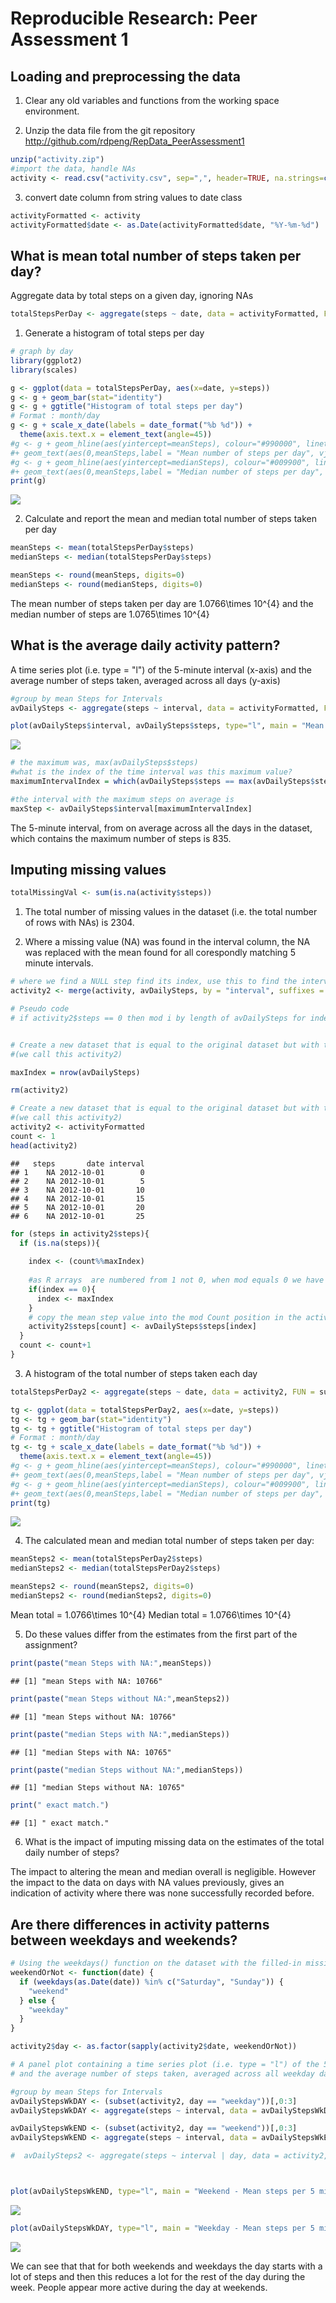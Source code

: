 # Reproducible Research: Peer Assessment 1


## Loading and preprocessing the data
1. Clear any old variables and functions from the working space environment.

2. Unzip the data file from the git repository <http://github.com/rdpeng/RepData_PeerAssessment1>

```r
unzip("activity.zip")
#import the data, handle NAs
activity <- read.csv("activity.csv", sep=",", header=TRUE, na.strings=c("NA","NaN", " "))
```
3. convert date column from string values to date class

```r
activityFormatted <- activity
activityFormatted$date <- as.Date(activityFormatted$date, "%Y-%m-%d")
```

## What is mean total number of steps taken per day?
Aggregate data by total steps on a given day, ignoring NAs

```r
totalStepsPerDay <- aggregate(steps ~ date, data = activityFormatted, FUN = sum)
```

1. Generate a histogram of total steps per day

```r
# graph by day
library(ggplot2)
library(scales)

g <- ggplot(data = totalStepsPerDay, aes(x=date, y=steps)) 
g <- g + geom_bar(stat="identity")
g <- g + ggtitle("Histogram of total steps per day")
# Format : month/day
g <- g + scale_x_date(labels = date_format("%b %d")) +
  theme(axis.text.x = element_text(angle=45))
#g <- g + geom_hline(aes(yintercept=meanSteps), colour="#990000", linetype="dashed") 
#+ geom_text(aes(0,meanSteps,label = "Mean number of steps per day", vjust = -1))
#g <- g + geom_hline(aes(yintercept=medianSteps), colour="#009900", linetype="dashed") 
#+ geom_text(aes(0,meanSteps,label = "Median number of steps per day", vjust = -1))
print(g)
```

![](PA1_template_files/figure-html/unnamed-chunk-4-1.png)<!-- -->

2. Calculate and report the mean and median total number of steps taken per day

```r
meanSteps <- mean(totalStepsPerDay$steps)
medianSteps <- median(totalStepsPerDay$steps)

meanSteps <- round(meanSteps, digits=0)
medianSteps <- round(medianSteps, digits=0)
```
The mean number of steps taken per day are 1.0766\times 10^{4} and the median number of steps are 1.0765\times 10^{4}


## What is the average daily activity pattern?
A time series plot (i.e. type = "l") of the 5-minute interval (x-axis) and the average number of steps taken, averaged across all days (y-axis)


```r
#group by mean Steps for Intervals
avDailySteps <- aggregate(steps ~ interval, data = activityFormatted, FUN = mean)

plot(avDailySteps$interval, avDailySteps$steps, type="l", main = "Mean steps per 5 min interval", xlab = "5 min interval", ylab = "Mean number of steps taken")
```

![](PA1_template_files/figure-html/unnamed-chunk-6-1.png)<!-- -->



```r
# the maximum was, max(avDailySteps$steps)
#what is the index of the time interval was this maximum value?
maximumIntervalIndex = which(avDailySteps$steps == max(avDailySteps$steps))

#the interval with the maximum steps on average is
maxStep <- avDailySteps$interval[maximumIntervalIndex]
```
The 5-minute interval, from on average across all the days in the dataset, which contains the maximum number of steps is 835.


## Imputing missing values



```r
totalMissingVal <- sum(is.na(activity$steps))
```
1. The total number of missing values in the dataset (i.e. the total number of rows with NAs) is 2304.


2. Where a missing value (NA) was found in the interval column, the NA was replaced with the mean found for all corespondly matching 5 minute intervals.

```r
# where we find a NULL step find its index, use this to find the interval then look up our mean interval values
activity2 <- merge(activity, avDailySteps, by = "interval", suffixes = c("", ".y"))

# Pseudo code
# if activity2$steps == 0 then mod i by length of avDailySteps for index of value to retrieve from avDailySteps


# Create a new dataset that is equal to the original dataset but with the missing data filled in. 
#(we call this activity2)

maxIndex = nrow(avDailySteps)

rm(activity2)

# Create a new dataset that is equal to the original dataset but with the missing data filled in. 
#(we call this activity2)
activity2 <- activityFormatted
count <- 1
head(activity2)
```

```
##   steps       date interval
## 1    NA 2012-10-01        0
## 2    NA 2012-10-01        5
## 3    NA 2012-10-01       10
## 4    NA 2012-10-01       15
## 5    NA 2012-10-01       20
## 6    NA 2012-10-01       25
```

```r
for (steps in activity2$steps){
  if (is.na(steps)){
    
    index <- (count%%maxIndex)
    
    #as R arrays  are numbered from 1 not 0, when mod equals 0 we have to adjust to max position in arrary
    if(index == 0){
      index <- maxIndex
    }
    # copy the mean step value into the mod Count position in the activity step row (only if NA)
    activity2$steps[count] <- avDailySteps$steps[index]    
  }
  count <- count+1
}
```

3. A histogram of the total number of steps taken each day 

```r
totalStepsPerDay2 <- aggregate(steps ~ date, data = activity2, FUN = sum)

tg <- ggplot(data = totalStepsPerDay2, aes(x=date, y=steps)) 
tg <- tg + geom_bar(stat="identity")
tg <- tg + ggtitle("Histogram of total steps per day")
# Format : month/day
tg <- tg + scale_x_date(labels = date_format("%b %d")) +
  theme(axis.text.x = element_text(angle=45))
#g <- g + geom_hline(aes(yintercept=meanSteps), colour="#990000", linetype="dashed") 
#+ geom_text(aes(0,meanSteps,label = "Mean number of steps per day", vjust = -1))
#g <- g + geom_hline(aes(yintercept=medianSteps), colour="#009900", linetype="dashed") 
#+ geom_text(aes(0,meanSteps,label = "Median number of steps per day", vjust = -1))
print(tg)
```

![](PA1_template_files/figure-html/unnamed-chunk-10-1.png)<!-- -->
 
4. The calculated mean and median total number of steps taken per day:

```r
meanSteps2 <- mean(totalStepsPerDay2$steps)
medianSteps2 <- median(totalStepsPerDay2$steps)

meanSteps2 <- round(meanSteps2, digits=0)
medianSteps2 <- round(medianSteps2, digits=0)
```
Mean total = 1.0766\times 10^{4}
Median total = 1.0766\times 10^{4}


5. Do these values differ from the estimates from the first part of the assignment? 

```r
print(paste("mean Steps with NA:",meanSteps))
```

```
## [1] "mean Steps with NA: 10766"
```

```r
print(paste("mean Steps without NA:",meanSteps2))
```

```
## [1] "mean Steps without NA: 10766"
```

```r
print(paste("median Steps with NA:",medianSteps))
```

```
## [1] "median Steps with NA: 10765"
```

```r
print(paste("median Steps without NA:",medianSteps))
```

```
## [1] "median Steps without NA: 10765"
```

```r
print(" exact match.")
```

```
## [1] " exact match."
```

6. What is the impact of imputing missing data on the estimates of the total daily number of steps?

The impact to altering the mean and median overall is negligible. However the impact to the data on days with NA values previously, gives an indication of activity where there was none successfully recorded before. 


## Are there differences in activity patterns between weekdays and weekends?

```r
# Using the weekdays() function on the dataset with the filled-in missing values for this part.
weekendOrNot <- function(date) {
  if (weekdays(as.Date(date)) %in% c("Saturday", "Sunday")) {
    "weekend"
  } else {
    "weekday"
  }
}

activity2$day <- as.factor(sapply(activity2$date, weekendOrNot))

# A panel plot containing a time series plot (i.e. type = "l") of the 5-minute interval (x-axis) 
# and the average number of steps taken, averaged across all weekday days or weekend days (y-axis). 

#group by mean Steps for Intervals
avDailyStepsWkDAY <- (subset(activity2, day == "weekday"))[,0:3]
avDailyStepsWkDAY <- aggregate(steps ~ interval, data = avDailyStepsWkDAY, FUN = mean)

avDailyStepsWkEND <- (subset(activity2, day == "weekend"))[,0:3]
avDailyStepsWkEND <- aggregate(steps ~ interval, data = avDailyStepsWkEND, FUN = mean)

#  avDailySteps2 <- aggregate(steps ~ interval | day, data = activity2, FUN = mean)



plot(avDailyStepsWkEND, type="l", main = "Weekend - Mean steps per 5 min interval", xlab = "5 min interval", ylab = "Mean number of steps taken")
```

![](PA1_template_files/figure-html/unnamed-chunk-13-1.png)<!-- -->

```r
plot(avDailyStepsWkDAY, type="l", main = "Weekday - Mean steps per 5 min interval", xlab = "5 min interval", ylab = "Mean number of steps taken")
```

![](PA1_template_files/figure-html/unnamed-chunk-13-2.png)<!-- -->

We can see that that for both weekends and weekdays the day starts with a lot of steps and then this reduces a lot for the rest of the day during the week. People appear more active during the day at weekends.

